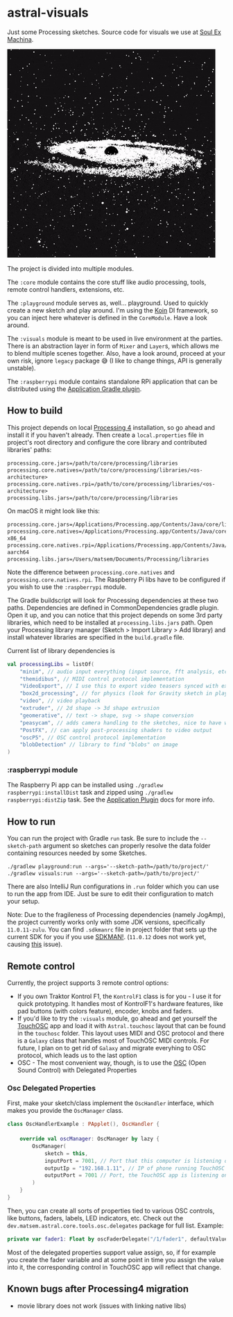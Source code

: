 # astral-visuals

Just some Processing sketches. Source code for visuals we use at [Soul Ex Machina](https://www.facebook.com/SoulExMachinaDnB).


![](demo-gif.gif)

The project is divided into multiple modules.

The `:core` module contains the core stuff like audio processing, tools, remote control handlers, extensions, etc.

The `:playground` module serves as, well... playground. Used to quickly create a new sketch and play around. I'm using the [Koin](https://insert-koin.io/) DI framework, so you can inject here whatever is defined in the `CoreModule`. Have a look around.

The `:visuals` module is meant to be used in live environment at the parties. There is an abstraction layer in form of `Mixer` and `Layer`s, which allows me to blend multiple scenes together. Also, have a look around, proceed at your own risk, ignore `legacy` package 😅 (I like to change things, API is generally unstable).

The `:raspberrypi` module contains standalone RPi application that can be distributed using the [Application Gradle plugin](https://docs.gradle.org/current/userguide/application_plugin.html).

## How to build

This project depends on local [Processing 4](https://processing.org) installation, so go ahead and install it if you haven't already. Then create a `local.properties` file in project's root directory and configure the core library and contributed libraries' paths:

```
processing.core.jars=/path/to/core/processing/libraries
processing.core.natives=/path/to/core/processing/libraries/<os-architecture>
processing.core.natives.rpi=/path/to/core/processing/libraries/<os-architecture>
processing.libs.jars=/path/to/core/processing/libraries
```

On macOS it might look like this:

```
processing.core.jars=/Applications/Processing.app/Contents/Java/core/library
processing.core.natives=/Applications/Processing.app/Contents/Java/core/library/macos-x86_64
processing.core.natives.rpi=/Applications/Processing.app/Contents/Java/core/library/linux-aarch64
processing.libs.jars=/Users/matsem/Documents/Processing/libraries
```
Note the difference between `processing.core.natives` and `processing.core.natives.rpi`.
The Raspberry Pi libs have to be configured if you wish to use the `:raspberrypi` module.

The Gradle buildscript will look for Processing dependencies at these two paths. Dependencies are defined in CommonDependencies gradle plugin. Open it up, and you can notice that this project depends on some 3rd party libraries, which need to be installed at `processing.libs.jars` path. Open your Processing library manager (Sketch > Import Library > Add library) and install whatever libraries are specified in the `build.gradle` file.

Current list of library dependencies is

```kotlin
val processingLibs = listOf(
    "minim", // audio input everything (input source, fft analysis, etc.)
    "themidibus", // MIDI control protocol implementation
    "VideoExport", // I use this to export video teasers synced with external audio file 
    "box2d_processing", // for physics (look for Gravity sketch in playground module)
    "video", // video playback
    "extruder", // 2d shape -> 3d shape extrusion
    "geomerative", // text -> shape, svg -> shape conversion
    "peasycam", // adds camera handling to the sketches, nice to have when prototyping
    "PostFX", // can apply post-processing shaders to video output
    "oscP5", // OSC control protocol implementation
    "blobDetection" // library to find "blobs" on image
)
```


### :raspberrypi module
The Raspberry Pi app can be installed using `./gradlew raspberrypi:installDist` task and zipped using `./gradlew raspberrypi:distZip` task.
See the [Application Plugin](https://docs.gradle.org/current/userguide/application_plugin.html) docs for more info.

## How to run

You can run the project with Gradle `run` task. Be sure to include the `--sketch-path` argument so sketches can properly resolve the data folder containing resources needed by some Sketches.

```
./gradlew playground:run --args='--sketch-path=/path/to/project/'
./gradlew visuals:run --args='--sketch-path=/path/to/project/'
```

There are also IntelliJ Run configurations in `.run` folder which you can use to run the app from IDE. Just be sure to edit their configuration to match your setup. 

Note: Due to the fragileness of Processing dependencies (namely JogAmp), the project currently works only with some JDK versions, specifically `11.0.11-zulu`. You can find `.sdkmanrc` file in project folder
that sets up the current SDK for you if you use [SDKMAN!](https://sdkman.io/). (`11.0.12` does not work yet, causing [this](https://github.com/processing/processing4/issues/249) issue).

## Remote control
Currently, the project supports 3 remote control options:

- If you own Traktor Kontrol F1, the `KontrolF1` class is for you - I use it for quick prototyping. It handles most of KontrolF1's hardware features, like pad buttons (with colors feature), encoder, knobs and faders.
- If you'd like to try the `:visuals` module, go ahead and get yourself the [TouchOSC](https://hexler.net/products/touchosc) app and load it with `Astral.touchosc` layout that can be found in the `touchosc` folder. This layout uses MIDI and OSC protocol and there is a `Galaxy` class that handles most of TouchOSC MIDI controls. For future, I plan on to get rid of `Galaxy` and migrate everyhing to OSC protocol, which leads us to the last option
- OSC - The most convenient way, though, is to use the [OSC](http://opensoundcontrol.org/introduction-osc) (Open Sound Control) with Delegated Properties

### Osc Delegated Properties
First, make your sketch/class implement the `OscHandler` interface, which makes you provide the `OscManager` class.

```kotlin
class OscHandlerExample : PApplet(), OscHandler {

    override val oscManager: OscManager by lazy {
        OscManager(
            sketch = this,
            inputPort = 7001, // Port that this computer is listening on
            outputIp = "192.168.1.11", // IP of phone running TouchOSC
            outputPort = 7001 // Port, the TouchOSC app is listening on
        )
    }
}
```

Then, you can create all sorts of properties tied to various OSC controls, like buttons, faders, labels, LED indicators, etc. Check out the `dev.matsem.astral.core.tools.osc.delegates` package for full list. Example:

```kotlin
private var fader1: Float by oscFaderDelegate("/1/fader1", defaultValue = 0.5f)
```

Most of the delegated properties support value assign, so, if for example you create the fader variable and at some point in time you assign the value into it, the corresponding control in TouchOSC app will reflect that change.

## Known bugs after Processing4 migration
- movie library does not work (issues with linking native libs)
